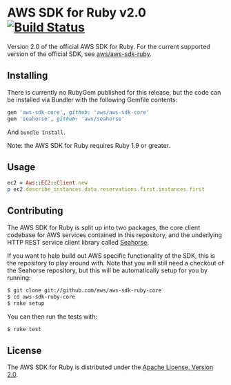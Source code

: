 # AWS SDK for Ruby v2.0 [![Build Status](https://travis-ci.org/aws/aws-sdk-ruby-core.png?branch=master)](https://travis-ci.org/aws/aws-sdk-ruby-core)

Version 2.0 of the official AWS SDK for Ruby. For the current supported version
of the official SDK, see [aws/aws-sdk-ruby](http://github.com/aws/aws-sdk-ruby).

## Installing

There is currently no RubyGem published for this release, but the code can be
installed via Bundler with the following Gemfile contents:

```ruby
gem 'aws-sdk-core', github: 'aws/aws-sdk-core'
gem 'seahorse', github: 'aws/seahorse'
```

And `bundle install`.

Note: the AWS SDK for Ruby requires Ruby 1.9 or greater.

## Usage

```ruby
ec2 = Aws::EC2::Client.new
p ec2.describe_instances.data.reservations.first.instances.first
```

## Contributing

The AWS SDK for Ruby is split up into two packages, the core client codebase
for AWS services contained in this repository, and the underlying HTTP REST
service client library called [Seahorse](http://github.com/aws/seahorse).

If you want to help build out AWS specific functionality of the SDK, this is
the repository to play around with. Note that you will still need a checkout
of the Seahorse repository, but this will be automatically setup for you
by running:

```sh
$ git clone git://github.com/aws/aws-sdk-ruby-core
$ cd aws-sdk-ruby-core
$ rake setup
```

You can then run the tests with:

```sh
$ rake test
```

## License

The AWS SDK for Ruby is distributed under the
[Apache License, Version 2.0](http://www.apache.org/licenses/LICENSE-2.0).
